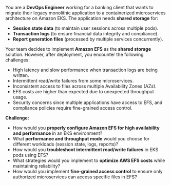 You are a **DevOps Engineer** working for a banking client that wants to migrate their legacy monolithic application to a containerized microservices architecture on Amazon EKS.
The application needs **shared storage** for:
- **Session state data** (to maintain user sessions across multiple pods).
- **Transaction logs** (to ensure financial data integrity and compliance).
- **Report generation files** (processed by multiple services concurrently).

Your team decides to implement **Amazon EFS** as the **shared storage** solution. However, after deployment, you encounter the following challenges:
- High latency and slow performance when transaction logs are being written.
- Intermittent read/write failures from some microservices.
- Inconsistent access to files across multiple Availability Zones (AZs).
- EFS costs are higher than expected due to unexpected throughput usage.
- Security concerns since multiple applications have access to EFS, and compliance policies require fine-grained access control.

**Challenge:**
- How would you **properly configure Amazon EFS for high availability and performance** in an EKS environment?
- What **performance and throughput mode** would you choose for different workloads (session state, logs, reports)?
- How would you **troubleshoot intermittent read/write failures** in EKS pods using EFS?
- What strategies would you implement to **optimize AWS EFS costs** while maintaining reliability?
- How would you implement **fine-grained access control** to ensure only authorized microservices can access specific files in EFS?
